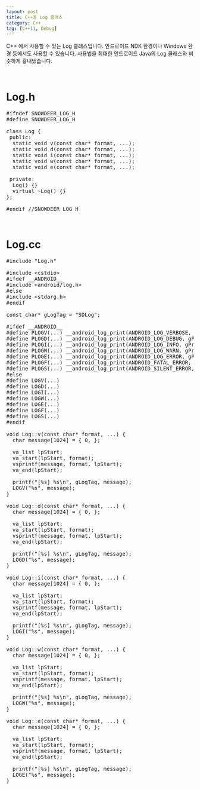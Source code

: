 ```yaml
---
layout: post
title: C++용 Log 클래스
category: C++
tag: [C++11, Debug]
---
```


C++ 에서 사용할 수 있는 Log 클래스입니다. 안드로이드 NDK 환경이나 Windows 환경 등에서도 사용할 수
있습니다. 사용법을 최대한 안드로이드 Java의 Log 클래스와 비슷하게 흉내냈습니다.

<br>

# Log.h

<pre class="prettyprint">#ifndef SNOWDEER_LOG_H
#define SNOWDEER_LOG_H

class Log {
 public:
  static void v(const char* format, ...);
  static void d(const char* format, ...);
  static void i(const char* format, ...);
  static void w(const char* format, ...);
  static void e(const char* format, ...);

 private:
  Log() {}
  virtual ~Log() {}
};

#endif //SNOWDEER_LOG_H</pre>

<br>

# Log.cc

<pre class="prettyprint">#include "Log.h"

#include &lt;cstdio&gt;
#ifdef __ANDROID__
#include &lt;android/log.h&gt;
#else
#include &lt;stdarg.h&gt;
#endif

const char* gLogTag = "SDLog";

#ifdef __ANDROID__
#define PLOGV(...) __android_log_print(ANDROID_LOG_VERBOSE, gProseLogTag, __VA_ARGS__)
#define PLOGD(...) __android_log_print(ANDROID_LOG_DEBUG, gProseLogTag, __VA_ARGS__)
#define PLOGI(...) __android_log_print(ANDROID_LOG_INFO, gProseLogTag,__VA_ARGS__)
#define PLOGW(...) __android_log_print(ANDROID_LOG_WARN, gProseLogTag,__VA_ARGS__)
#define PLOGE(...) __android_log_print(ANDROID_LOG_ERROR, gProseLogTag, __VA_ARGS__)
#define PLOGF(...) __android_log_print(ANDROID_FATAL_ERROR, gProseLogTag,__VA_ARGS__)
#define PLOGS(...) __android_log_print(ANDROID_SILENT_ERROR, gProseLogTag,__VA_ARGS__)
#else
#define LOGV(...)
#define LOGD(...)
#define LOGI(...)
#define LOGW(...)
#define LOGE(...)
#define LOGF(...)
#define LOGS(...)
#endif

void Log::v(const char* format, ...) {
  char message[1024] = { 0, };

  va_list lpStart;
  va_start(lpStart, format);
  vsprintf(message, format, lpStart);
  va_end(lpStart);

  printf("[%s] %s\n", gLogTag, message);
  LOGV("%s", message);
}

void Log::d(const char* format, ...) {
  char message[1024] = { 0, };

  va_list lpStart;
  va_start(lpStart, format);
  vsprintf(message, format, lpStart);
  va_end(lpStart);

  printf("[%s] %s\n", gLogTag, message);
  LOGD("%s", message);
}

void Log::i(const char* format, ...) {
  char message[1024] = { 0, };

  va_list lpStart;
  va_start(lpStart, format);
  vsprintf(message, format, lpStart);
  va_end(lpStart);

  printf("[%s] %s\n", gLogTag, message);
  LOGI("%s", message);
}

void Log::w(const char* format, ...) {
  char message[1024] = { 0, };

  va_list lpStart;
  va_start(lpStart, format);
  vsprintf(message, format, lpStart);
  va_end(lpStart);

  printf("[%s] %s\n", gLogTag, message);
  LOGW("%s", message);
}

void Log::e(const char* format, ...) {
  char message[1024] = { 0, };

  va_list lpStart;
  va_start(lpStart, format);
  vsprintf(message, format, lpStart);
  va_end(lpStart);

  printf("[%s] %s\n", gLogTag, message);
  LOGE("%s", message);
}
</pre>
